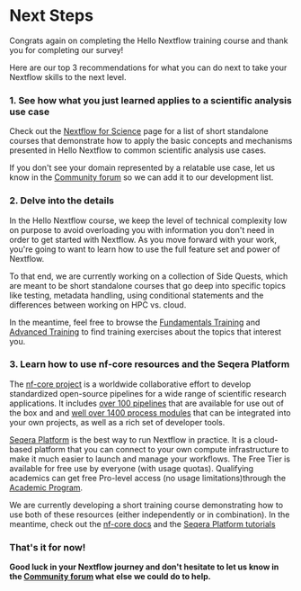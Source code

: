 # Next Steps

Congrats again on completing the Hello Nextflow training course and thank you for completing our survey!

Here are our top 3 recommendations for what you can do next to take your Nextflow skills to the next level.

### 1. See how what you just learned applies to a scientific analysis use case

Check out the [Nextflow for Science](../nf4_science/index.md) page for a list of short standalone courses that demonstrate how to apply the basic concepts and mechanisms presented in Hello Nextflow to common scientific analysis use cases.

If you don't see your domain represented by a relatable use case, let us know in the [Community forum](https://community.seqera.io/) so we can add it to our development list.

### 2. Delve into the details

In the Hello Nextflow course, we keep the level of technical complexity low on purpose to avoid overloading you with information you don't need in order to get started with Nextflow.
As you move forward with your work, you're going to want to learn how to use the full feature set and power of Nextflow.

To that end, we are currently working on a collection of Side Quests, which are meant to be short standalone courses that go deep into specific topics like testing, metadata handling, using conditional statements and the differences between working on HPC vs. cloud.

In the meantime, feel free to browse the [Fundamentals Training](../basic_training/index.md) and [Advanced Training](../advanced/index.md) to find training exercises about the topics that interest you.

### 3. Learn how to use nf-core resources and the Seqera Platform

The [nf-core project](https://nf-co.re/) is a worldwide collaborative effort to develop standardized open-source pipelines for a wide range of scientific research applications.
It includes [over 100 pipelines](https://nf-co.re/pipelines/) that are available for use out of the box and and [well over 1400 process modules](https://nf-co.re/modules/) that can be integrated into your own projects, as well as a rich set of developer tools.

[Seqera Platform](https://seqera.io/) is the best way to run Nextflow in practice.
It is a cloud-based platform that you can connect to your own compute infrastructure to make it much easier to launch and manage your workflows.
The Free Tier is available for free use by everyone (with usage quotas).
Qualifying academics can get free Pro-level access (no usage limitations)through the [Academic Program](https://seqera.typeform.com/to/SRB8Ci3n).

We are currently developing a short training course demonstrating how to use both of these resources (either independently or in combination).
In the meantime, check out the [nf-core docs](https://nf-co.re/docs/) and the [Seqera Platform tutorials](https://docs.seqera.io/platform/latest/getting-started/quickstart-demo/comm-showcase)

### That's it for now!

**Good luck in your Nextflow journey and don't hesitate to let us know in the [Community forum](https://community.seqera.io/) what else we could do to help.**

